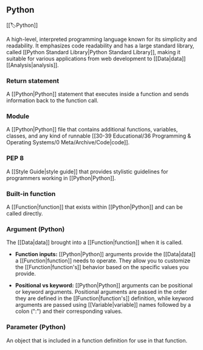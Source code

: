 ## Python

[[🏷️Python]]

A high-level, interpreted programming language known for its simplicity and readability. It emphasizes code readability and has a large standard library, called [[Python Standard Library|Python Standard Library]], making it suitable for various applications from web development to [[Data|data]] [[Analysis|analysis]].

### Return statement

A [[Python|Python]] statement that executes inside a function and sends information back to the function call.

### Module

A [[Python|Python]] file that contains additional functions, variables, classes, and any kind of runnable [[30-39 Educational/36 Programming & Operating Systems/0 Meta/Archive/Code|code]].

### PEP 8

A [[Style Guide|style guide]] that provides stylistic guidelines for programmers working in [[Python|Python]].

### Built-in function

A [[Function|function]] that exists within [[Python|Python]] and can be called directly.

### Argument (Python)

The [[Data|data]] brought into a [[Function|function]] when it is called.

- **Function inputs:** [[Python|Python]] arguments provide the [[Data|data]] a [[Function|function]] needs to operate. They allow you to customize the [[Function|function's]] behavior based on the specific values you provide.

- **Positional vs keyword:** [[Python|Python]] arguments can be positional or keyword arguments. Positional arguments are passed in the order they are defined in the [[Function|function's]] definition, while keyword arguments are passed using [[Variable|variable]] names followed by a colon (":") and their corresponding values.

### Parameter (Python)

An object that is included in a function definition for use in that function.
